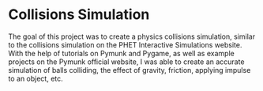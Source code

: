 # Collisions Simulation
The goal of this project was to create a physics collisions simulation, similar to the collisions simulation on the PHET Interactive Simulations website.
With the help of tutorials on Pymunk and Pygame, as well as example projects on the Pymunk official website, I was able to create an accurate simulation of balls colliding, the effect of gravity, friction, applying impulse to an object, etc. 
